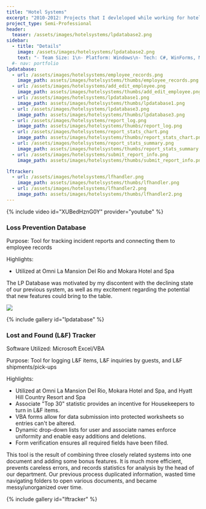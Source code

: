 ```yaml
---
title: "Hotel Systems"
excerpt: "2010-2012: Projects that I devleloped while working for hotel Loss Prevention"
project_type: Semi-Professional
header:
  teaser: /assets/images/hotelsystems/lpdatabase2.png
sidebar:
  - title: "Details"
    image: /assets/images/hotelsystems/lpdatabase2.png
    text: "- Team Size: 1\n- Platform: Windows\n- Tech: C#, WinForms, Microsoft Access Database"
  #- nav: portfolio
lpdatabase:
  - url: /assets/images/hotelsystems/employee_records.png
    image_path: assets/images/hotelsystems/thumbs/employee_records.png
  - url: /assets/images/hotelsystems/add_edit_employee.png
    image_path: assets/images/hotelsystems/thumbs/add_edit_employee.png
  - url: /assets/images/hotelsystems/lpdatabase1.png
    image_path: assets/images/hotelsystems/thumbs/lpdatabase1.png
  - url: /assets/images/hotelsystems/lpdatabase3.png
    image_path: assets/images/hotelsystems/thumbs/lpdatabase3.png
  - url: /assets/images/hotelsystems/report_log.png
    image_path: assets/images/hotelsystems/thumbs/report_log.png
  - url: /assets/images/hotelsystems/report_stats_chart.png
    image_path: assets/images/hotelsystems/thumbs/report_stats_chart.png
  - url: /assets/images/hotelsystems/report_stats_summary.png
    image_path: assets/images/hotelsystems/thumbs/report_stats_summary.png
  - url: /assets/images/hotelsystems/submit_report_info.png
    image_path: assets/images/hotelsystems/thumbs/submit_report_info.png

lftracker:
  - url: /assets/images/hotelsystems/lfhandler.png
    image_path: assets/images/hotelsystems/thumbs/lfhandler.png
  - url: /assets/images/hotelsystems/lfhandler2.png
    image_path: assets/images/hotelsystems/thumbs/lfhandler2.png
---
```


{% include video id="XUBedHznG0Y" provider="youtube" %}

### Loss Prevention Database

Purpose: Tool for tracking incident reports and connecting them to employee records

Highlights:

- Utilized at Omni La Mansion Del Rio and Mokara Hotel and Spa

The LP Database was motivated by my discontent with the declining state of our previous system, as well as my excitement regarding the potential that new features could bring to the table.

<img src="{{ site.url }}{{ site.baseurl }}/assets/images/hotelsystems/lpdatabase_table_structure.png"/>

{% include gallery id="lpdatabase" %}

### Lost and Found (L&F) Tracker

Software Utilized: Microsoft Excel/VBA

Purpose: Tool for logging L&F items, L&F inquiries by guests, and L&F shipments/pick-ups

Highlights:

- Utilized at Omni La Mansion Del Rio, Mokara Hotel and Spa, and Hyatt Hill Country Resort and Spa
- Associate "Top 30" statistic provides an incentive for Housekeepers to turn in L&F items.
- VBA forms allow for data submission into protected worksheets so entries can't be altered.
- Dynamic drop-down lists for user and associate names enforce uniformity and enable easy additions and deletions.
- Form verification ensures all required fields have been filled.

This tool is the result of combining three closely related systems into one document and adding some bonus features. It is much more efficient, prevents careless errors, and records statistics for analysis by the head of our department. Our previous process duplicated information, wasted time navigating folders to open various documents, and became messy/unorganized over time.

{% include gallery id="lftracker" %}